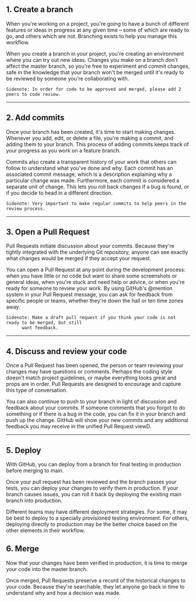 ## 1. Create a branch
When you're working on a project, you're going to have a bunch of different features or ideas in progress
at any given time – some of which are ready to go, and others which are not. Branching exists to help you
manage this workflow.

When you create a branch in your project, you're creating an environment where you can try out new ideas. 
Changes you make on a branch don't affect the master branch, so you're free to experiment and commit changes,
safe in the knowledge that your branch won't be merged until it's ready to be reviewed by someone you're 
collaborating with.

	Sidenote: In order for code to be approved and merged, please add 2 peers to code review.

---

## 2. Add commits
Once your branch has been created, it's time to start making changes. Whenever you add, edit, or delete a 
file, you're making a commit, and adding them to your branch. This process of adding commits keeps track of
your progress as you work on a feature branch.

Commits also create a transparent history of your work that others can follow to understand what you've 
done and why. Each commit has an associated commit message, which is a description explaining why a 
particular change was made. Furthermore, each commit is considered a separate unit of change. This lets you
roll back changes if a bug is found, or if you decide to head in a different direction.

	Sidenote: Very important to make regular commits to help peers in the review process.

---

## 3. Open a Pull Request
Pull Requests initiate discussion about your commits. Because they're tightly integrated with the 
underlying Git repository, anyone can see exactly what changes would be merged if they accept your request.

You can open a Pull Request at any point during the development process: when you have little or no code 
but want to share some screenshots or general ideas, when you're stuck and need help or advice, or when 
you're ready for someone to review your work. By using GitHub's @mention system in your Pull Request 
message, you can ask for feedback from specific people or teams, whether they're down the hall or ten time 
zones away.

	Sidenote: Make a draft pull request if you think your code is not ready to be merged, but still
		  want feedback.

---

## 4. Discuss and review your code
Once a Pull Request has been opened, the person or team reviewing your changes may have questions or 
comments. Perhaps the coding style doesn't match project guidelines, or maybe everything looks great and 
props are in order. Pull Requests are designed to encourage and capture this type of conversation.

You can also continue to push to your branch in light of discussion and feedback about your commits. If 
someone comments that you forgot to do something or if there is a bug in the code, you can fix it in your 
branch and push up the change. GitHub will show your new commits and any additional feedback you may 
receive in the unified Pull Request viewD.

---

## 5. Deploy

With GitHub, you can deploy from a branch for final testing in production before merging to main.

Once your pull request has been reviewed and the branch passes your tests, you can deploy your changes to 
verify them in production. If your branch causes issues, you can roll it back by deploying the existing 
main branch into production.

Different teams may have different deployment strategies. For some, it may be best to deploy to a specially 
provisioned testing environment. For others, deploying directly to production may be the better choice 
based on the other elements in their workflow.

## 6. Merge
Now that your changes have been verified in production, it is time to merge your code into the master 
branch.

Once merged, Pull Requests preserve a record of the historical changes to your code. Because they're 
searchable, they let anyone go back in time to understand why and how a decision was made.